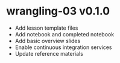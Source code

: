 # wrangling-03 v0.1.0

* Add lesson template files
* Add notebook and completed notebook
* Add basic overview slides
* Enable continuous integration services
* Update reference materials
